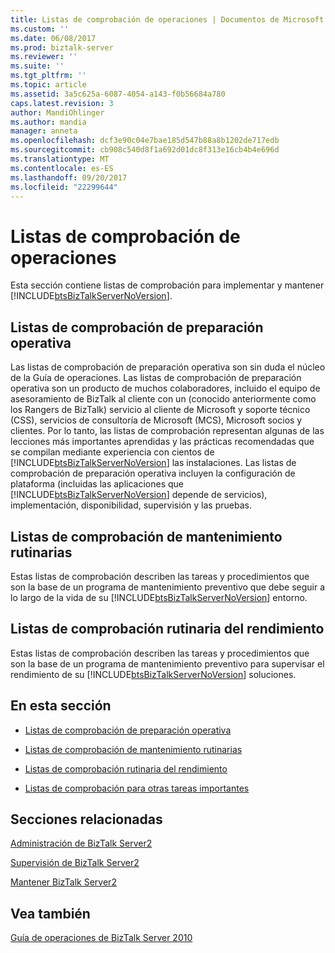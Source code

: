```yaml
---
title: Listas de comprobación de operaciones | Documentos de Microsoft
ms.custom: ''
ms.date: 06/08/2017
ms.prod: biztalk-server
ms.reviewer: ''
ms.suite: ''
ms.tgt_pltfrm: ''
ms.topic: article
ms.assetid: 3a5c625a-6087-4054-a143-f0b56684a780
caps.latest.revision: 3
author: MandiOhlinger
ms.author: mandia
manager: anneta
ms.openlocfilehash: dcf3e90c04e7bae185d547b88a8b1202de717edb
ms.sourcegitcommit: cb908c540d8f1a692d01dc8f313e16cb4b4e696d
ms.translationtype: MT
ms.contentlocale: es-ES
ms.lasthandoff: 09/20/2017
ms.locfileid: "22299644"
---
```

# <a name="operations-checklists"></a>Listas de comprobación de operaciones
Esta sección contiene listas de comprobación para implementar y mantener [!INCLUDE[btsBizTalkServerNoVersion](../includes/btsbiztalkservernoversion-md.md)].  
  
## <a name="operational-readiness-checklists"></a>Listas de comprobación de preparación operativa  
 Las listas de comprobación de preparación operativa son sin duda el núcleo de la Guía de operaciones. Las listas de comprobación de preparación operativa son un producto de muchos colaboradores, incluido el equipo de asesoramiento de BizTalk al cliente con un (conocido anteriormente como los Rangers de BizTalk) servicio al cliente de Microsoft y soporte técnico (CSS), servicios de consultoría de Microsoft (MCS), Microsoft socios y clientes. Por lo tanto, las listas de comprobación representan algunas de las lecciones más importantes aprendidas y las prácticas recomendadas que se compilan mediante experiencia con cientos de [!INCLUDE[btsBizTalkServerNoVersion](../includes/btsbiztalkservernoversion-md.md)] las instalaciones. Las listas de comprobación de preparación operativa incluyen la configuración de plataforma (incluidas las aplicaciones que [!INCLUDE[btsBizTalkServerNoVersion](../includes/btsbiztalkservernoversion-md.md)] depende de servicios), implementación, disponibilidad, supervisión y las pruebas.  
  
## <a name="routine-maintenance-checklists"></a>Listas de comprobación de mantenimiento rutinarias  
 Estas listas de comprobación describen las tareas y procedimientos que son la base de un programa de mantenimiento preventivo que debe seguir a lo largo de la vida de su [!INCLUDE[btsBizTalkServerNoVersion](../includes/btsbiztalkservernoversion-md.md)] entorno.  
  
## <a name="routine-performance-checklists"></a>Listas de comprobación rutinaria del rendimiento  
 Estas listas de comprobación describen las tareas y procedimientos que son la base de un programa de mantenimiento preventivo para supervisar el rendimiento de su [!INCLUDE[btsBizTalkServerNoVersion](../includes/btsbiztalkservernoversion-md.md)] soluciones.  
  
## <a name="in-this-section"></a>En esta sección  
  
-   [Listas de comprobación de preparación operativa](../technical-guides/operational-readiness-checklists.md)  
  
-   [Listas de comprobación de mantenimiento rutinarias](../technical-guides/routine-maintenance-checklists.md)  
  
-   [Listas de comprobación rutinaria del rendimiento](../technical-guides/routine-performance-checklists.md)  
  
-   [Listas de comprobación para otras tareas importantes](../technical-guides/checklists-for-other-important-tasks.md)  
  
## <a name="related-sections"></a>Secciones relacionadas  
 [Administración de BizTalk Server2](../technical-guides/managing-biztalk-server2.md)  
  
 [Supervisión de BizTalk Server2](../technical-guides/monitoring-biztalk-server2.md)  
  
 [Mantener BizTalk Server2](../technical-guides/maintaining-biztalk-server2.md)  
  
## <a name="see-also"></a>Vea también  
 [Guía de operaciones de BizTalk Server 2010](~/technical-guides/biztalk-server-2010-operations-guide.md)